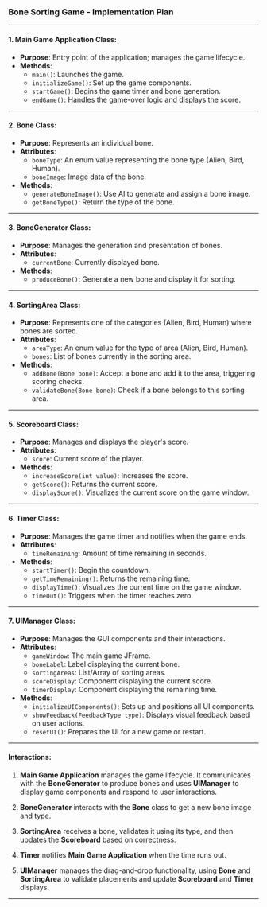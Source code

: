 ### Bone Sorting Game - Implementation Plan

---

#### **1. Main Game Application Class**:
* **Purpose**: Entry point of the application; manages the game lifecycle.
* **Methods**:
    * `main()`: Launches the game.
    * `initializeGame()`: Set up the game components.
    * `startGame()`: Begins the game timer and bone generation.
    * `endGame()`: Handles the game-over logic and displays the score.

---

#### **2. Bone Class**:
* **Purpose**: Represents an individual bone.
* **Attributes**:
    * `boneType`: An enum value representing the bone type (Alien, Bird, Human).
    * `boneImage`: Image data of the bone.
* **Methods**:
    * `generateBoneImage()`: Use AI to generate and assign a bone image.
    * `getBoneType()`: Return the type of the bone.

---

#### **3. BoneGenerator Class**:
* **Purpose**: Manages the generation and presentation of bones.
* **Attributes**:
    * `currentBone`: Currently displayed bone.
* **Methods**:
    * `produceBone()`: Generate a new bone and display it for sorting.

---

#### **4. SortingArea Class**:
* **Purpose**: Represents one of the categories (Alien, Bird, Human) where bones are sorted.
* **Attributes**:
    * `areaType`: An enum value for the type of area (Alien, Bird, Human).
    * `bones`: List of bones currently in the sorting area.
* **Methods**:
    * `addBone(Bone bone)`: Accept a bone and add it to the area, triggering scoring checks.
    * `validateBone(Bone bone)`: Check if a bone belongs to this sorting area.

---

#### **5. Scoreboard Class**:
* **Purpose**: Manages and displays the player's score.
* **Attributes**:
    * `score`: Current score of the player.
* **Methods**:
    * `increaseScore(int value)`: Increases the score.
    * `getScore()`: Returns the current score.
    * `displayScore()`: Visualizes the current score on the game window.

---

#### **6. Timer Class**:
* **Purpose**: Manages the game timer and notifies when the game ends.
* **Attributes**:
    * `timeRemaining`: Amount of time remaining in seconds.
* **Methods**:
    * `startTimer()`: Begin the countdown.
    * `getTimeRemaining()`: Returns the remaining time.
    * `displayTime()`: Visualizes the current time on the game window.
    * `timeOut()`: Triggers when the timer reaches zero.

---

#### **7. UIManager Class**:
* **Purpose**: Manages the GUI components and their interactions.
* **Attributes**:
    * `gameWindow`: The main game JFrame.
    * `boneLabel`: Label displaying the current bone.
    * `sortingAreas`: List/Array of sorting areas.
    * `scoreDisplay`: Component displaying the current score.
    * `timerDisplay`: Component displaying the remaining time.
* **Methods**:
    * `initializeUIComponents()`: Sets up and positions all UI components.
    * `showFeedback(FeedbackType type)`: Displays visual feedback based on user actions.
    * `resetUI()`: Prepares the UI for a new game or restart.

---

#### **Interactions**:

1. **Main Game Application** manages the game lifecycle. It communicates with the **BoneGenerator** to produce bones and uses **UIManager** to display game components and respond to user interactions.

2. **BoneGenerator** interacts with the **Bone** class to get a new bone image and type.

3. **SortingArea** receives a bone, validates it using its type, and then updates the **Scoreboard** based on correctness.

4. **Timer** notifies **Main Game Application** when the time runs out.

5. **UIManager** manages the drag-and-drop functionality, using **Bone** and **SortingArea** to validate placements and update **Scoreboard** and **Timer** displays.

---